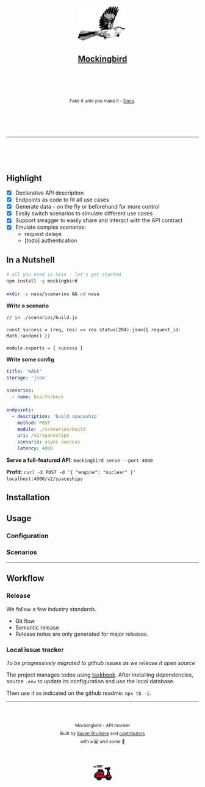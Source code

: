 <div align="center">
	<br/>
	<br/>
	<br/>
	<br/>
	<br/>
  <a href="https://github.com/xav-b/mockingbird">
    <img alt="Mockingbird" title="GitPoint" src="./mockingbird.jpeg" width="130">
  </a>
	<br />
	<h2><a href="https://github.com/xav-b/mockingbird">Mockingbird</a></h2>
	<br />
	<br />
	<sup>
	<br />
	<br />
	Fake it until you make it - <a
	target="_blank" href="https://github.com/xav-b/mockingbird/README.md">Docs</a>.
	<br />
	</sup>
	<br />
	<br />
	<br />
	<br />
</div>

---

<br/>
<br/>
<br/>

## Highlight

- [x] Declarative API description
- [x] Endpoints as code to fit all use cases
- [x] Generate data - on the fly or beforehand for more control
- [x] Easily switch scenarios to simulate different use cases
- [x] Support swagger to easily share and interact with the API contract
- [x] Emulate complex scenarios:
  - request delays
  - [todo] authentication

## In a Nutshell

```sh
# all you need is 5min - let's get started
npm install -g mockingbird

mkdir -p nasa/scenarios && cd nasa
```

**Write a scenario**

```
// in ./scenarios/build.js

const success = (req, res) => res.status(204).json({ request_id: Math.random() })

module.exports = { success }
```

**Write some config**

```yaml
title: 'NASA'
storage: 'json'

scenarios:
  - name: healthcheck

endpoints:
  - description: 'build spaceship'
    method: POST
    module: ./scenarios/build
    uri: /v2/spaceships
    scenario: async success
    latency: 4000
```

**Serve a full-featured API**: `mockingbird serve --port 4000`

**Profit**: `curl -X POST -d '{ "engine": "nuclear" }' localhost:4000/v2/spaceships`

## Installation

## Usage

### Configuration

### Scenarios

---

## Workflow

### Release

We follow a few industry standards.

- Git flow
- Semantic release
- Release notes are only generated for major releases.

### Local issue tracker

_To be progressively migrated to github issues as we release it open
source_

The project manages todos using
[taskbook](https://github.com/klaussinani/taskbook). After installing
dependencies, source `.env` to update its configuration and use the
local database.

Then use it as indicated on the github readme: `npx tb -i`.

---

<div align="center">
	<br>
	<br>
  <sub>Mockingbird - API mocker
	<br/>Built by
  <a href="http://www.xav-b.fr">Xavier Bruhiere</a> and
  <a href="https://github.com/xav-b/mockingbird/graphs/contributors">
    contributors
  </a>
	<br/>with a </i>💻<i> and some </i>🍣
</div>

<p align="center">
	<br>
	<br>
	<img
		src="https://github.com/xav-b/on-a-budget/raw/master/assets/vespa.svg"
		width="48"
		alt="TIC logo" />
	<br>
	<br>
</p>
